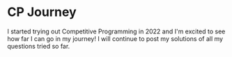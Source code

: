 # CP Journey

I started trying out Competitive Programming in 2022 and I'm excited to see how far I can go in my journey! I will continue to post my solutions of all my questions tried so far.
